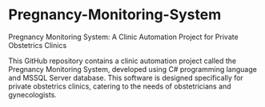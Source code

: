 # Pregnancy-Monitoring-System
Pregnancy Monitoring System: A Clinic Automation Project for Private Obstetrics Clinics

This GitHub repository contains a clinic automation project called the Pregnancy Monitoring System, developed using C# programming language and MSSQL Server database. This software is designed specifically for private obstetrics clinics, catering to the needs of obstetricians and gynecologists.
